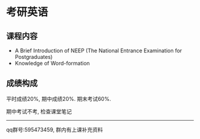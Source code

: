 # 考研英语

## 课程内容

* A Brief Introduction of NEEP (The National Entrance Examination for Postgraduates)
* Knowledge of Word-formation

## 成绩构成

平时成绩20%, 期中成绩20%. 期末考试60%.

期中考试不考, 检查课堂笔记

****

qq群号:595473459, 群内有上课补充资料